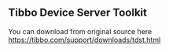 ## Tibbo Device Server Toolkit
You can download from original source here   
https://tibbo.com/support/downloads/tdst.html
